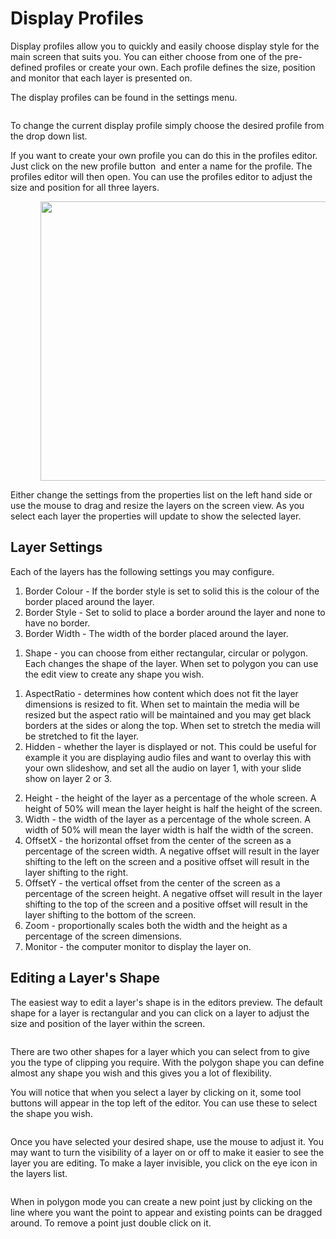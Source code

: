 <h1>Display Profiles</h1>
<p>Display profiles allow you to quickly and easily choose display style 
 for the main screen that suits you. You can either choose from one of 
 the pre-defined profiles or create your own. Each profile defines the 
 size, position and monitor that each layer is presented on.</p>
<p>The display profiles can be found in the settings menu.</p>
<p class="rvps2" style="margin-left: 24px;"><img alt="" src="../../images/DisplaySettings.png" border="0" class="hcp2"></p>
<p>To change the current display profile simply choose the desired profile 
 from the drop down list.</p>
<p>If you want to create your own profile you can do this in the profiles 
 editor. Just click on the new profile button <img alt="" src="../../images/img_333.jpg" border="0" class="hcp2"> and 
 enter a name for the profile. The profiles editor will then open. You 
 can use the profiles editor to adjust the size and position for all three 
 layers.</p>
<p class="rvps2" style="margin-left: 48px;"><img alt="" src="../../images/img_334.jpg" width="634" height="447" border="0" class="hcp2"></p>
<p>Either change the settings from the properties list on the left hand 
 side or use the mouse to drag and resize the layers on the screen view. 
 As you select each layer the properties will update to show the selected 
 layer.</p>
<h2>Layer Settings</h2>
<p>Each of the layers has the following settings you may configure.</p>
<ol class="hcp3">
	<li value="1">Border Colour - If the border style is set to solid this 
	 is the colour of the border placed around the layer.</li>
	<li value="2">Border Style - Set to solid to place a border around 
	 the layer and none to have no border.</li>
	<li value="3">Border Width - The width of the border placed around 
	 the layer.</li>
</ol>
<ol class="hcp3">
	<li value="1">Shape - you can choose from either rectangular, circular 
	 or polygon. Each changes the shape of the layer. When set to polygon 
	 you can use the edit view to create any shape you wish.</li>
</ol>
<ol class="hcp3">
	<li value="1">AspectRatio - determines how content which does not fit 
	 the layer dimensions is resized to fit. When set to maintain the media 
	 will be resized but the aspect ratio will be maintained and you may 
	 get black borders at the sides or along the top. When set to stretch 
	 the media will be stretched to fit the layer.</li>
	<li value="2">Hidden - whether the layer is displayed or not. This 
	 could be useful for example it you are displaying audio files and 
	 want to overlay this with your own slideshow, and set all the audio 
	 on layer 1, with your slide show on layer 2 or 3.</li>
</ol>
<ol class="hcp3">
	<li value="2">Height - the height of the layer as a percentage of the 
	 whole screen. A height of 50% will mean the layer height is half the 
	 height of the screen.</li>
	<li value="3">Width - the width of the layer as a percentage of the 
	 whole screen. A width of 50% will mean the layer width is half the 
	 width of the screen.</li>
	<li value="4">OffsetX - the horizontal offset from the center of the 
	 screen as a percentage of the screen width. A negative offset will 
	 result in the layer shifting to the left on the screen and a positive 
	 offset will result in the layer shifting to the right.</li>
	<li value="5">OffsetY - the vertical offset from the center of the 
	 screen as a percentage of the screen height. A negative offset will 
	 result in the layer shifting to the top of the screen and a positive 
	 offset will result in the layer shifting to the bottom of the screen.</li>
	<li value="6">Zoom - proportionally scales both the width and the height 
	 as a percentage of the screen dimensions.</li>
	<li value="7">Monitor - the computer monitor to display the layer on.</li>
</ol>
<h2>Editing a Layer's Shape</h2>
<p>The easiest way to edit a layer's shape is in the editors preview. The 
 default shape for a layer is rectangular and you can click on a layer 
 to adjust the size and position of the layer within the screen.</p>
<p class="hcp4"><img alt="" src="../../images/img_335.jpg" border="0" class="hcp2"></p>
<p>There are two other shapes for a layer which you can select from to 
 give you the type of clipping you require. With the polygon shape you 
 can define almost any shape you wish and this gives you a lot of flexibility.</p>
<p>You will notice that when you select a layer by clicking on it, some 
 tool buttons will appear in the top left of the editor. You can use these 
 to select the shape you wish.</p>
<p class="hcp4"><img alt="" src="../../images/img_336.jpg" border="0" class="hcp2"></p>
<p>Once you have selected your desired shape, use the mouse to adjust it. 
 You may want to turn the visibility of a layer on or off to make it easier 
 to see the layer you are editing. To make a layer invisible, you click 
 on the eye icon in the layers list.</p>
<p class="hcp4"><img alt="" src="../../images/img_337.jpg" border="0" class="hcp2"></p>
<p><span class="rvts10">When in polygon mode you can create a new point 
 just by clicking on the line where you want the point to appear and existing 
 points can be dragged around. To remove a point just double click on it.</span></p>
<p class="hcp4"><img alt="" src="../../images/img_338.jpg" border="0" class="hcp2"></p>


